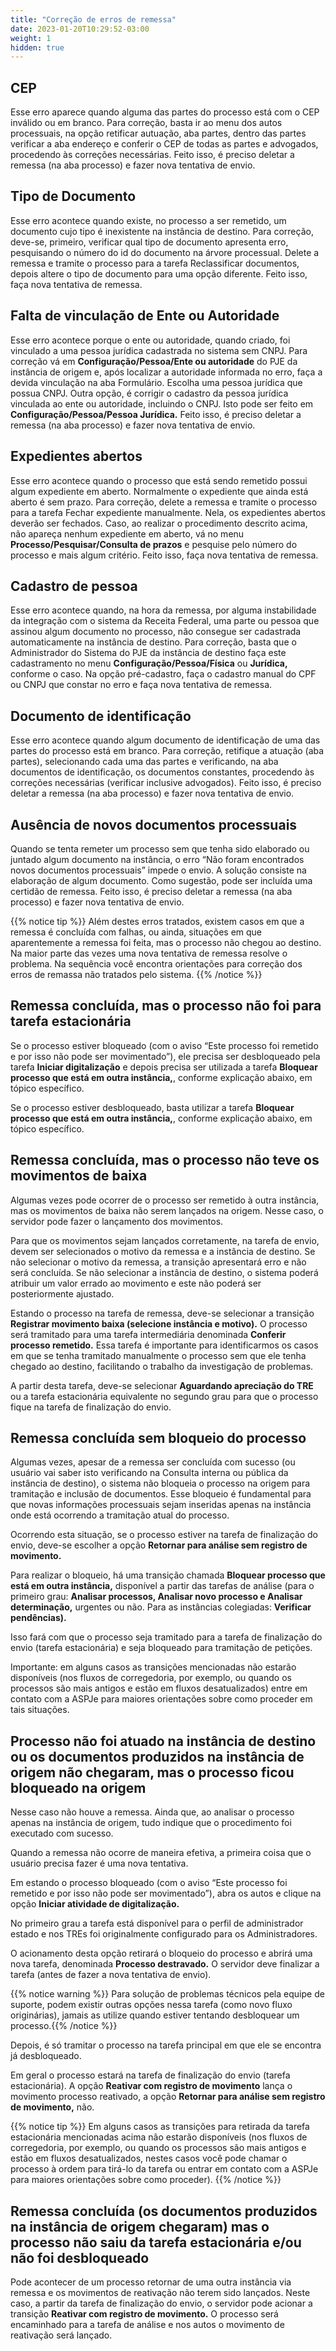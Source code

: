 ```yaml
---
title: "Correção de erros de remessa"
date: 2023-01-20T10:29:52-03:00
weight: 1
hidden: true
---
```



## CEP

Esse erro aparece quando alguma das partes do processo está com o CEP inválido ou em branco.
Para correção, basta ir ao menu dos autos processuais, na opção retificar autuação, aba partes, dentro das partes verificar a aba endereço e conferir o CEP de todas as partes e advogados, procedendo às correções necessárias.
Feito isso, é preciso deletar a remessa (na aba processo) e fazer nova tentativa de envio.

## Tipo de Documento

Esse erro acontece quando existe, no processo a ser remetido, um documento cujo tipo é inexistente na instância de destino. 
Para correção, deve-se, primeiro, verificar qual tipo de documento apresenta erro, pesquisando o número do id do documento na árvore processual. 
Delete a remessa e tramite o processo para a tarefa Reclassificar documentos, depois altere o tipo de documento para uma opção diferente. 
Feito isso, faça nova tentativa de remessa.

## Falta de vinculação de Ente ou Autoridade

Esse erro acontece porque o ente ou autoridade, quando criado, foi vinculado a uma pessoa jurídica cadastrada no sistema sem CNPJ.
Para correção vá em **Configuração/Pessoa/Ente ou autoridade** do PJE da instância de origem e, após localizar a autoridade informada no erro, faça a devida vinculação na aba Formulário. Escolha uma pessoa jurídica que possua CNPJ.
Outra opção, é corrigir o cadastro da pessoa jurídica vinculada ao ente ou autoridade, incluindo o CNPJ. Isto pode ser feito em **Configuração/Pessoa/Pessoa Jurídica.**
Feito isso, é preciso deletar a remessa (na aba processo) e fazer nova tentativa de envio.

## Expedientes abertos

Esse erro acontece quando o processo que está sendo remetido possui algum expediente em aberto. Normalmente o expediente que ainda está aberto é sem prazo.
Para correção, delete a remessa e tramite o processo para a tarefa Fechar expediente manualmente. Nela, os expedientes abertos deverão ser fechados.
Caso, ao realizar o procedimento descrito acima, não apareça nenhum expediente em aberto, vá no menu **Processo/Pesquisar/Consulta de prazos** e pesquise pelo número do processo e mais algum critério. 
Feito isso, faça nova tentativa de remessa.

## Cadastro de pessoa

Esse erro acontece quando, na hora da remessa, por alguma instabilidade da integração com o sistema da Receita Federal, uma parte ou pessoa que assinou algum documento no processo, não consegue ser cadastrada automaticamente na instância de destino.
Para correção, basta que o Administrador do Sistema do PJE da instância de destino faça este cadastramento no menu **Configuração/Pessoa/Física** ou **Jurídica,** conforme o caso. Na opção pré-cadastro, faça o cadastro manual do CPF ou CNPJ que constar no erro e faça nova tentativa de remessa.

## Documento de identificação

Esse erro acontece quando algum documento de identificação de uma das partes do processo está em branco. 
Para correção, retifique a atuação (aba partes), selecionando cada uma das partes e verificando, na aba documentos de identificação, os documentos constantes, procedendo às correções necessárias (verificar inclusive advogados).
Feito isso, é preciso deletar a remessa (na aba processo) e fazer nova tentativa de envio.

## Ausência de novos documentos processuais

Quando se tenta remeter um processo sem que tenha sido elaborado ou juntado algum documento na instância, o erro “Não foram encontrados novos documentos processuais” impede o envio. A solução consiste na elaboração de algum documento. Como sugestão, pode ser incluída uma certidão de remessa.
Feito isso, é preciso deletar a remessa (na aba processo) e fazer nova tentativa de envio.

{{% notice tip %}}
Além destes erros tratados, existem casos em que a remessa é concluída com falhas, ou ainda, situações em que aparentemente a remessa foi feita, mas o processo não chegou ao destino. Na maior parte das vezes uma nova tentativa de remessa resolve o problema. Na sequência você encontra orientações para correção dos erros de remassa não tratados pelo sistema.
{{% /notice %}}

## Remessa concluída, mas o processo não foi para tarefa estacionária

Se o processo estiver bloqueado (com o aviso “Este processo foi remetido e por isso não pode ser movimentado”), ele precisa ser desbloqueado pela tarefa **Iniciar digitalização** e depois precisa ser utilizada a tarefa **Bloquear processo que está em outra instância,**, conforme explicação abaixo, em tópico específico.

Se o processo estiver desbloqueado, basta utilizar a tarefa **Bloquear processo que está em outra instância,**, conforme explicação abaixo, em tópico específico.

## Remessa concluída, mas o processo não teve os movimentos de baixa

Algumas vezes pode ocorrer de o processo ser remetido à outra instância, mas os movimentos de baixa não serem lançados na origem. Nesse caso, o servidor pode fazer o lançamento dos movimentos.

Para que os movimentos sejam lançados corretamente, na tarefa de envio, devem ser selecionados o motivo da remessa e a instância de destino. Se não selecionar o motivo da remessa, a transição apresentará erro e não será concluída. Se não selecionar a instância de destino, o sistema poderá atribuir um valor errado ao movimento e este não poderá ser posteriormente ajustado.

Estando o processo na tarefa de remessa, deve-se selecionar a transição **Registrar movimento baixa (selecione instância e motivo).** O processo será tramitado para uma tarefa intermediária denominada **Conferir processo remetido.** Essa tarefa é importante para identificarmos os casos em que se tenha tramitado manualmente o processo sem que ele tenha chegado ao destino, facilitando o trabalho da investigação de problemas.

A partir desta tarefa, deve-se selecionar **Aguardando apreciação do TRE** ou a tarefa estacionária equivalente no segundo grau para que o processo fique na tarefa de finalização do envio.

## Remessa concluída sem bloqueio do processo

Algumas vezes, apesar de a remessa ser concluída com sucesso (ou usuário vai saber isto verificando na Consulta interna ou pública da instância de destino), o sistema não bloqueia o processo na origem para tramitação e inclusão de documentos. Esse bloqueio é fundamental para que novas informações processuais sejam inseridas apenas na instância onde está ocorrendo a tramitação atual do processo.

Ocorrendo esta situação, se o processo estiver na tarefa de finalização do envio, deve-se escolher a opção **Retornar para análise sem registro de movimento.**

Para realizar o bloqueio, há uma transição chamada **Bloquear processo que está em outra instância,** disponível a partir das tarefas de análise (para o primeiro grau: **Analisar processos, Analisar novo processo e Analisar determinação,** urgentes ou não. Para as instâncias colegiadas: **Verificar pendências).**

Isso fará com que o processo seja tramitado para a tarefa de finalização do envio (tarefa estacionária) e seja bloqueado para tramitação de petições.

Importante: em alguns casos as transições mencionadas não estarão disponíveis (nos fluxos de corregedoria, por exemplo, ou quando os processos são mais antigos e estão em fluxos desatualizados) entre em contato com a ASPJe para maiores orientações sobre como proceder em tais situações.

## Processo não foi atuado na instância de destino ou os documentos produzidos na instância de origem não chegaram, mas o processo ficou bloqueado na origem

Nesse caso não houve a remessa. Ainda que, ao analisar o processo apenas na instância de origem, tudo indique que o procedimento foi executado com sucesso.

Quando a remessa não ocorre de maneira efetiva, a primeira coisa que o usuário precisa fazer é uma nova tentativa. 

Em estando o processo bloqueado (com o aviso “Este processo foi remetido e por isso não pode ser movimentado”), abra os autos e clique na opção **Iniciar atividade de digitalização.**

No primeiro grau a tarefa está disponível para o perfil de administrador estado e nos TREs foi originalmente configurado para os Administradores.

O acionamento desta opção retirará o bloqueio do processo e abrirá uma nova tarefa, denominada **Processo destravado.** O servidor deve finalizar a tarefa (antes de fazer a nova tentativa de envio). 

{{% notice warning %}}
Para solução de problemas técnicos pela equipe de suporte, podem existir outras opções nessa tarefa (como novo fluxo originárias), jamais as utilize quando estiver tentando desbloquear um processo.{{% /notice %}}

Depois, é só tramitar o processo na tarefa principal em que ele se encontra já desbloqueado.

Em geral o processo estará na tarefa de finalização do envio (tarefa estacionária). A opção **Reativar com registro de movimento** lança o movimento processo reativado, a opção **Retornar para análise sem registro de movimento,** não.

{{% notice tip %}}
Em alguns casos as transições para retirada da tarefa estacionária mencionadas acima não estarão disponíveis (nos fluxos de corregedoria, por exemplo, ou quando os processos são mais antigos e estão em fluxos desatualizados, nestes casos você pode chamar o processo à ordem para tirá-lo da tarefa ou entrar em contato com a ASPJe para maiores orientações sobre como proceder).
{{% /notice %}}

## Remessa concluída (os documentos produzidos na instância de origem chegaram) mas o processo não saiu da tarefa estacionária e/ou não foi desbloqueado

Pode acontecer de um processo retornar de uma outra instância via remessa e os movimentos de reativação não terem sido lançados. Neste caso, a partir da tarefa de finalização do envio, o servidor pode acionar a transição **Reativar com registro de movimento.** O processo será encaminhado para a tarefa de análise e nos autos o movimento de reativação será lançado.